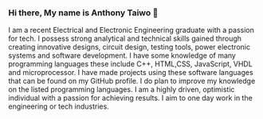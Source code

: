 ### Hi there, My name is Anthony Taiwo 👋
I am a recent Electrical and Electronic Engineering graduate with a passion for tech. I possess strong analytical and technical skills gained through creating innovative designs, circuit design, testing tools, power electronic systems and software development. I have some knowledge of many programming languages these include C++, HTML,CSS, JavaScript, VHDL and microprocessor. I have made projects using these software languages that can be found on my GitHub profile. I do plan to improve my knowledge on the listed programming languages. I am a highly driven, optimistic individual with a passion for achieving results. I aim to one day work in the engineering or tech industries.
<!--
**AnthonyTaiwo1/AnthonyTaiwo1** is a ✨ _special_ ✨ repository because its `README.md` (this file) appears on your GitHub profile.

Here are some ideas to get you started:
j
- 🔭 I’m currently working on ...hhhhgh
- 🌱 I’m currently learning ...
- 👯 I’m looking to collaborate on ...
- 🤔 I’m looking for help with ...
- 💬 Ask me about ...
- 📫 How to reach me: ...
- 😄 Pronouns: ...
- ⚡ Fun fact: ...
-->

